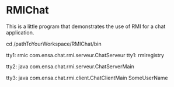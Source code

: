 # RMIChat

This is a little program that demonstrates the use of RMI for a chat application.

cd /pathToYourWorkspace/RMIChat/bin

tty1: rmic com.ensa.chat.rmi.serveur.ChatServeur
tty1: rmiregistry

tty2: java com.ensa.chat.rmi.serveur.ChatServerMain

tty3: java com.ensa.chat.rmi.client.ChatClientMain SomeUserName
